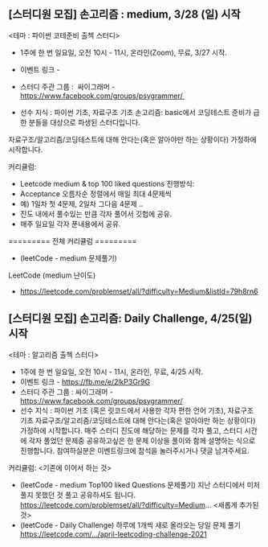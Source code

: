 [스터디원 모집] 손고리즘 : medium, 3/28 (일) 시작
----------------------------
<테마 : 파이썬 코테준비 출첵 스터디>
* 1주에 한 번 일요일, 오전 10시 - 11시, 온라인(Zoom), 무료, 3/27 시작.
* 이벤트 링크 -

* 스터디 주관 그룹 :  싸이그래머 - https://www.facebook.com/groups/psygrammer/ 
* 선수 지식 : 파이썬 기초, 자료구조 기초
손고리즘: basic에서 코딩테스트 준비가 급한 분들을 대상으로 파생된 스터디입니다.

자료구조/알고리즘/코딩테스트에 대해 안다는(혹은 알아야만 하는 상황이다) 가정하에 시작합니다. 

커리큘럼:
- Leetcode medium  & top 100 liked questions
진행방식:
- Acceptance 오름차순 정렬에서 매일 최대 4문제씩
- 예) 1일차 첫 4문제, 2일차 그다음 4문제 ..
- 진도 내에서 풀수있는 만큼 각자 풀어서 깃헙에 공유.
- 매주 일요일 각자 푼내용에서 공유.


========= 전체 커리큘럼 =========
* (leetCode - medium 문제풀기)

LeetCode (medium 난이도)
- https://leetcode.com/problemset/all/?difficulty=Medium&listId=79h8rn6




[스터디원 모집] 손고리즘: Daily Challenge, 4/25(일) 시작
-----------------
<테마 : 알고리즘 출첵 스터디>
* 1주에 한 번 일요일, 오전 10시 - 11시, 온라인, 무료, 4/25 시작.
* 이벤트 링크 - https://fb.me/e/2lkP3Gr9G
* 스터디 주관 그룹 : 싸이그래머 - https://www.facebook.com/groups/psygrammer/
* 선수 지식 : 파이썬 기초 (혹은 릿코드에서 사용한 각자 편한 언어 기초),  자료구조 기초
자료구조/알고리즘/코딩테스트에 대해 안다는(혹은 알아야만 하는 상황이다) 가정하에 시작합니다. 
매주 스터디 진도에 해당하는 문제를 각자 풀고, 스터디 시간에 각자 풀었던 문제중 공유하고싶은 한 문제 이상을 풀이와 함께 설명하는 식으로 진행합니다. 
참여하실분은 이벤트링크에 참석을 눌러주시거나 댓글 남겨주세요.

커리큘럼: 
<기존에 이어서 하는 것>
* (leetCode - medium Top100 liked Questions 문제풀기)
 지난 스터디에서 미처 풀지 못했던 것 풀고 공유하셔도 됩니다.
https://leetcode.com/problemset/all/?difficulty=Medium...
<새롭게 추가된 것>
* (leetCode - Daily Challenge)
하루에 1개씩 새로 올라오는 당일 문제 풀기
https://leetcode.com/.../april-leetcoding-challenge-2021
